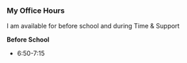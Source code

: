 ### My Office Hours  
I am available for before school and during Time & Support  

**Before School**
- 6:50-7:15